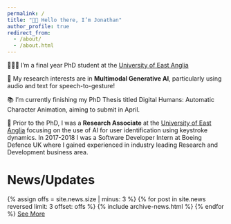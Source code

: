 ```yaml
---
permalink: /
title: "👋🏼 Hello there, I’m Jonathan"
author_profile: true
redirect_from: 
  - /about/
  - /about.html
---
```


👨🏻‍💻 I’m a final year PhD student at the [University of East Anglia](https://www.uea.ac.uk/)

🔬 My research interests are in **Multimodal Generative AI**, particularly using audio and text for speech-to-gesture!

📚 I’m currently finishing my PhD Thesis titled Digital Humans: Automatic Character Animation, aiming to submit in April.

👔 Prior to the PhD, I was a **Research Associate** at the [University of East Anglia](https://www.uea.ac.uk/) focusing on the use of AI for user identification using keystroke dynamics. In 2017-2018 I was a Software Developer Intern at Boeing Defence UK where I gained experienced in industry leading Research and Development business area.

News/Updates
===
{% assign offs = site.news.size | minus: 3 %}
{% for post in site.news reversed limit: 3 offset: offs %}
  {% include archive-news.html %}
{% endfor %}
<a class="btn btn-primary" data-toggle="collapse" href="{{ base_path }}/news" role="button" aria-expanded="false" aria-controls="collapseExample">
  See More
</a>